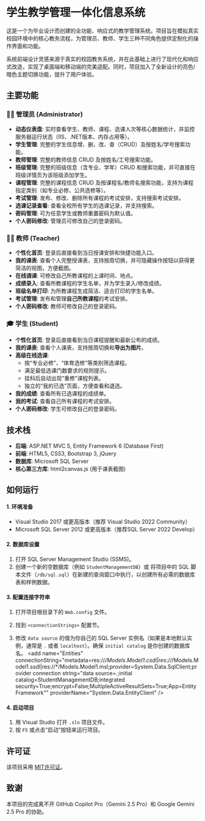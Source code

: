 # 学生教学管理一体化信息系统

这是一个为毕业设计而创建的全功能、响应式的教学管理系统。项目旨在模拟真实校园环境中的核心教务流程，为管理员、教师、学生三种不同角色提供定制化的操作界面和功能。

系统前端设计灵感来源于真实的校园教务系统，并在此基础上进行了现代化和响应式改造，实现了桌面端和移动端的完美适配。同时，项目加入了全新设计的亮色/暗色主题切换功能，提升了用户体验。

## 主要功能

### 👨‍💻 管理员 (Administrator)

- **动态仪表盘**: 实时查看学生、教师、课程、选课人次等核心数据统计，并监控服务器运行状态（IIS、.NET版本、内存占用等）。
- **学生管理**: 完整的学生信息增、删、改、查（CRUD）及按姓名/学号搜索功能。
- **教师管理**: 完整的教师信息 CRUD 及按姓名/工号搜索功能。
- **班级管理**: 完整的班级信息（含专业、学年）CRUD 和搜索功能，并可直接在班级详情页为该班级添加学生。
- **课程管理**: 完整的课程信息 CRUD 及按课程名/教师名搜索功能，支持为课程指定类别（如专业必修、公共选修等）。
- **考试管理**: 发布、修改、删除所有课程的考试安排，支持搜索考试安排。
- **选课记录查看**: 查看全校所有学生的选课记录，并支持搜索。
- **密码管理**: 可为任意学生或教师重置密码为默认值。
- **个人密码修改**: 管理员可修改自己的登录密码。

### 👩‍🏫 教师 (Teacher)

- **个性化首页**: 登录后直接看到当日授课安排和快捷功能入口。
- **我的课表**: 查看个人完整授课表，支持按周切换，并可隐藏操作按钮以获得更简洁的视图，方便截图。
- **在线调课**: 可修改自己所教课程的上课时间、地点。
- **成绩录入**: 查看所教课程的学生名单，并为学生录入/修改成绩。
- **班级名单打印**: 为所教课程生成简洁、适合打印的学生名单。
- **考试管理**: 发布和管理**自己所教课程**的考试安排。
- **个人密码修改**: 教师可修改自己的登录密码。

### 🎓 学生 (Student)

- **个性化首页**: 登录后直接看到当日课程提醒和最新公布的成绩。
- **我的课表**: 查看个人课表，支持按周切换和**导出为图片**。
- **高级在线选课**:
  - 按“专业必修”、“体育选修”等类别筛选课程。
  - 满足最低选课门数要求的规则提示。
  - 挂科后自动出现“重修”课程列表。
  - 独立的“我的已选”页面，方便查看和退选。
- **我的成绩**: 查看所有已选课程的成绩单。
- **我的考试**: 查看自己所有课程的考试安排。
- **个人密码修改**: 学生可修改自己的登录密码。

## 技术栈

- **后端**: ASP.NET MVC 5, Entity Framework 6 (Database First)
- **前端**: HTML5, CSS3, Bootstrap 3, jQuery
- **数据库**: Microsoft SQL Server
- **核心第三方库**: html2canvas.js (用于课表截图)

## 如何运行

#### 1\. 环境准备

- Visual Studio 2017 或更高版本（推荐 Visual Studio 2022 Community）
- Microsoft SQL Server 2012 或更高版本（推荐SQL Server 2022 Develop）

#### 2\. 数据库设置

1. 打开 SQL Server Management Studio (SSMS)。
2. 创建一个新的空数据库（例如 `StudentManagementDB`）或 将项目中的 SQL 脚本文件（`/db/sql.sql`）在新建的查询窗口中执行，以创建所有必需的数据库 表和样例数据。

#### 3\. 配置连接字符串

1. 打开项目根目录下的 `Web.config` 文件。

2. 找到 `<connectionStrings>` 配置节。

3. 修改 `data source` 的值为你自己的 SQL Server 实例名（如果是本地默认实例，通常是 `.` 或者 `localhost`）。确保 `initial catalog` 是你创建的数据库名。
   <connectionStrings>
  <add name="Entities" connectionString="metadata=res://*/Models.Model1.csdl|res://*/Models.Model1.ssdl|res://*/Models.Model1.msl;provider=System.Data.SqlClient;provider connection string="data source=.;initial catalog=StudentManagementDB;integrated security=True;encrypt=False;MultipleActiveResultSets=True;App=EntityFramework"" providerName="System.Data.EntityClient" />
</connectionStrings>

#### 4\. 启动项目

1. 用 Visual Studio 打开 `.sln` 项目文件。
2. 按 `F5` 或点击“启动”按钮来运行项目。

## 许可证

该项目采用 [MIT许可证](https://opensource.org/licenses/MIT)。

## 致谢

本项目的完成离不开 GitHub Copilot Pro（Gemini 2.5 Pro）和 Google Gemini 2.5 Pro 的协助。

